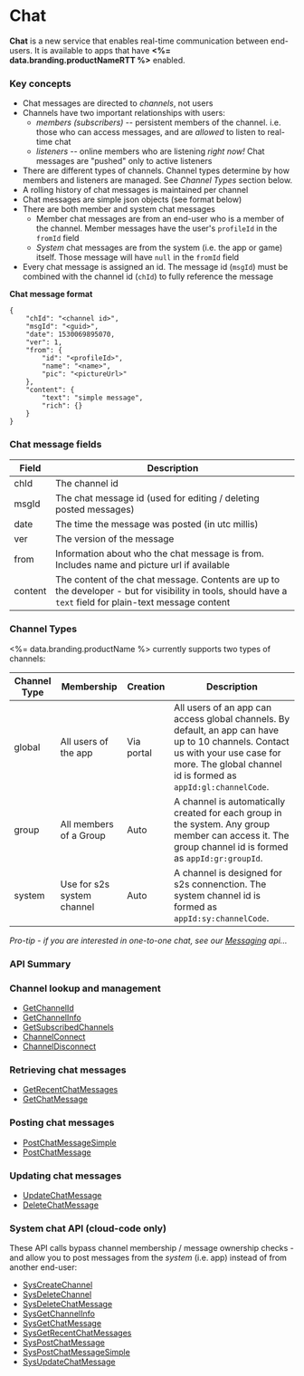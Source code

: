 # Chat






**Chat** is a new service that enables real-time communication between end-users. It is available to apps that have **<%= data.branding.productNameRTT %>** enabled.

### Key concepts

* Chat messages are directed to *channels*, not users
* Channels have two important relationships with users:
    * *members (subscribers)* -- persistent members of the channel. i.e. those who can access messages, and are *allowed* to listen to real-time chat
    * *listeners* -- online members who are listening *right now!* Chat messages are "pushed" only to active listeners
* There are different types of channels. Channel types determine by how members and listeners are managed. See *Channel Types* section below.
* A rolling history of chat messages is maintained per channel
* Chat messages are simple json objects (see format below)
* There are both member and system chat messages
    * Member chat messages are from an end-user who is a member of the channel. Member messages have the user's `profileId` in the `fromId` field
    * *System* chat messages are from the system (i.e. the app or game) itself. Those message will have `null` in the `fromId` field
* Every chat message is assigned an id. The message id (`msgId`) must be combined with the channel id (`chId`) to fully reference the message



**Chat message format**
```
{
    "chId": "<channel id>",
    "msgId": "<guid>",
    "date": 1530069895070,
    "ver": 1,
    "from": {
        "id": "<profileId>",
        "name": "<name>",
        "pic": "<pictureUrl>"
    },
    "content": {
        "text": "simple message",
        "rich": {}
    }
}
```

### Chat message fields

Field | Description
-------------- | -----------
chId | The channel id
msgId | The chat message id (used for editing / deleting posted messages)
date | The time the message was posted (in utc millis)
ver | The version of the message
from | Information about who the chat message is from. Includes name and picture url if available
content | The content of the chat message. Contents are up to the developer - but for visibility in tools, should have a `text` field for plain-text message content


### Channel Types

<%= data.branding.productName %> currently supports two types of channels:

Channel Type | Membership | Creation | Description
------------ | ---------- | --------- | -----------
global | All users of the app | Via portal | All users of an app can access global channels. By default, an app can have up to 10 channels. Contact us with your use case for more. The global channel id is formed as `appId:gl:channelCode`.
group | All members of a Group | Auto | A channel is automatically created for each group in the system. Any group member can access it. The group channel id is formed as `appId:gr:groupId`.
system | Use for s2s system channel | Auto | A channel is designed for s2s connenction. The system channel id is formed as `appId:sy:channelCode`. 


*Pro-tip - if you are interested in one-to-one chat, see our [Messaging](/api/capi/messaging) api...*


### API Summary

### Channel lookup and management

* [GetChannelId](/api/capi/chat/getchannelid)
* [GetChannelInfo](/api/capi/chat/getchannelinfo)
* [GetSubscribedChannels](/api/capi/chat/getsubscribedchannels)
* [ChannelConnect](/api/capi/chat/channelconnect)
* [ChannelDisconnect](/api/capi/chat/channeldisconnect)

### Retrieving chat messages

* [GetRecentChatMessages](/api/capi/chat/getrecentchatmessages)
* [GetChatMessage](/api/capi/chat/getchatmessage)

### Posting chat messages

* [PostChatMessageSimple](/api/capi/chat/postchatmessagesimple)
* [PostChatMessage](/api/capi/chat/postchatmessage)

### Updating chat messages

* [UpdateChatMessage](/api/capi/chat/updatechatmessage)
* [DeleteChatMessage](/api/capi/chat/deletechatmessage)

### System chat API (cloud-code only)

These API calls bypass channel membership / message ownership checks - and allow you to post messages from the *system* (i.e. app) instead of from another end-user:

* [SysCreateChannel](/api/capi/chat/syscreatechannel)
* [SysDeleteChannel](/api/capi/chat/sysdeletechannel)
* [SysDeleteChatMessage](/api/capi/chat/sysdeletechatmessage)
* [SysGetChannelInfo](/api/capi/chat/sysgetchannelinfo)
* [SysGetChatMessage](/api/capi/chat/sysgetchatmessage)
* [SysGetRecentChatMessages](/api/capi/chat/sysgetrecentchatmessages)
* [SysPostChatMessage](/api/capi/chat/syspostchatmessage)
* [SysPostChatMessageSimple](/api/capi/chat/syspostchatmessagesimple)
* [SysUpdateChatMessage](/api/capi/chat/sysupdatechatmessage)



<DocCardList />